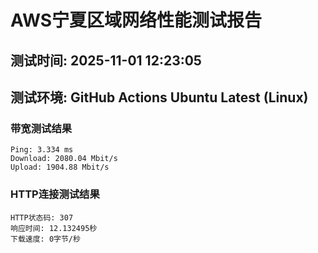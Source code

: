 # AWS宁夏区域网络性能测试报告
## 测试时间: 2025-11-01 12:23:05
## 测试环境: GitHub Actions Ubuntu Latest (Linux)

### 带宽测试结果
```
Ping: 3.334 ms
Download: 2080.04 Mbit/s
Upload: 1904.88 Mbit/s
```

### HTTP连接测试结果
```
HTTP状态码: 307
响应时间: 12.132495秒
下载速度: 0字节/秒
```

